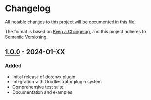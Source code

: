 # Changelog

All notable changes to this project will be documented in this file.

The format is based on [Keep a Changelog](https://keepachangelog.com/en/1.0.0/),
and this project adheres to [Semantic Versioning](https://semver.org/spec/v2.0.0.html).

## [1.0.0] - 2024-01-XX

### Added
- Initial release of dotenvx plugin
- Integration with Orcdkestrator plugin system
- Comprehensive test suite
- Documentation and examples

[1.0.0]: https://github.com/orcdkestrator/orcdk-plugin-dotenvx/releases/tag/v1.0.0
